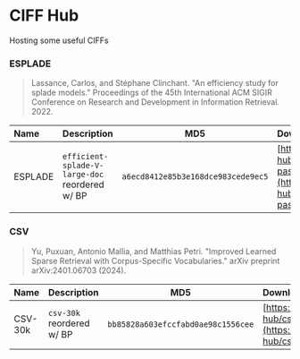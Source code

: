 # CIFF Hub
Hosting some useful CIFFs 

### ESPLADE

> Lassance, Carlos, and Stéphane Clinchant. "An efficiency study for splade models." Proceedings of the 45th International ACM SIGIR Conference on Research and Development in Information Retrieval. 2022.

| Name | Description | MD5 | Download |
|:-----------|:--------------|-----|:---------|
| ESPLADE   | `efficient-splade-V-large-doc` reordered w/ BP  | `a6ecd8412e85b3e168dce983cede9ec5` | [https://storage.googleapis.com/ciff-hub/esplade/ciff/bp-msmarco-passage-esplade-quantized.ciff](https://storage.googleapis.com/ciff-hub/esplade/ciff/bp-msmarco-passage-esplade-quantized.ciff)|

### CSV

> Yu, Puxuan, Antonio Mallia, and Matthias Petri. "Improved Learned Sparse Retrieval with Corpus-Specific Vocabularies." arXiv preprint arXiv:2401.06703 (2024).

| Name | Description | MD5 | Download |
|:-----------|:--------------|-----|:---------|
| CSV-30k   | `csv-30k` reordered w/ BP  | `bb85828a603efccfabd0ae98c1556cee` | [https://storage.googleapis.com/ciff-hub/csv-30k/ciff/bp-csv-30k.ciff](https://storage.googleapis.com/ciff-hub/csv-30k/ciff/bp-csv-30k.ciff)|
